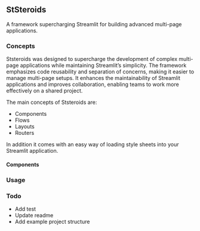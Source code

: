 ## StSteroids

A framework supercharging Streamlit for building advanced multi-page applications.


### Concepts

Ststeroids was designed to supercharge the development of complex multi-page applications while maintaining Streamlit’s simplicity. The framework emphasizes code reusability and separation of concerns, making it easier to manage multi-page setups. It enhances the maintainability of Streamlit applications and improves collaboration, enabling teams to work more effectively on a shared project.

The main concepts of Ststeroids are:

- Components
- Flows
- Layouts
- Routers

In addition it comes with an easy way of loading style sheets into your Streamlit application.

#### Components



### Usage

### Todo

- Add test
- Update readme
- Add example project structure